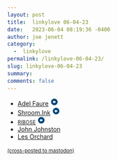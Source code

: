 ```yaml
---
layout: post
title:  linkylove 06-04-23
date:   2023-06-04 08:19:36 -0400
author: joe jenett
category:
  -  linkylove
permalink: /linkylove-06-04-23/
slug: linkylove-06-04-23
summary: 
comments: false
---
```

<ul class="linkylove">
	<li><a title="Adel Faure ‒ Games, music, tools, fonts, ASCII art" href="https://adelfaure.net/">Adel Faure</a> <a class="normaltext" title="source" href="https://waxy.org/2023/05/adel-faures-text-mode-art/"><img src="/images/left-arrow.png" alt="" width="18"></a></li>
	<li><a title="Shroom.Ink" href="https://shroom.ink/">Shroom.Ink</a> <a class="normaltext" title="source" href="https://missmoss.neocities.org/"><img src="/images/left-arrow.png" alt="" width="18"></a></li>
	<li><a title="RIBOSE" href="https://ribo.zone/"><small>RIBOSE</small></a> <a class="normaltext" title="source" href="https://linwood.neocities.org/"><img src="/images/left-arrow.png" alt="" width="18"></a></li>
	<li><a title="John's World Wide Wall Display" href="https://johnjohnston.info/blog/">John Johnston</a></li>
	<li><a title="It's all spinning wheels &amp; self-doubt until the first pot of coffee." href="https://blog.lmorchard.com/">Les Orchard</a></li>
</ul>
<a href="https://brid.gy/publish/mastodon"><small>(cross-posted to mastodon)</small></a>